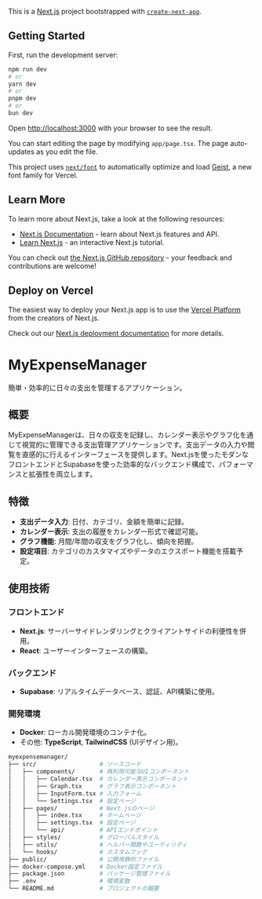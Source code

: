 This is a [Next.js](https://nextjs.org) project bootstrapped with [`create-next-app`](https://nextjs.org/docs/app/api-reference/cli/create-next-app).

## Getting Started

First, run the development server:

```bash
npm run dev
# or
yarn dev
# or
pnpm dev
# or
bun dev
```

Open [http://localhost:3000](http://localhost:3000) with your browser to see the result.

You can start editing the page by modifying `app/page.tsx`. The page auto-updates as you edit the file.

This project uses [`next/font`](https://nextjs.org/docs/app/building-your-application/optimizing/fonts) to automatically optimize and load [Geist](https://vercel.com/font), a new font family for Vercel.

## Learn More

To learn more about Next.js, take a look at the following resources:

- [Next.js Documentation](https://nextjs.org/docs) - learn about Next.js features and API.
- [Learn Next.js](https://nextjs.org/learn) - an interactive Next.js tutorial.

You can check out [the Next.js GitHub repository](https://github.com/vercel/next.js) - your feedback and contributions are welcome!

## Deploy on Vercel

The easiest way to deploy your Next.js app is to use the [Vercel Platform](https://vercel.com/new?utm_medium=default-template&filter=next.js&utm_source=create-next-app&utm_campaign=create-next-app-readme) from the creators of Next.js.

Check out our [Next.js deployment documentation](https://nextjs.org/docs/app/building-your-application/deploying) for more details.


# MyExpenseManager

簡単・効率的に日々の支出を管理するアプリケーション。

## 概要

MyExpenseManagerは、日々の収支を記録し、カレンダー表示やグラフ化を通じて視覚的に管理できる支出管理アプリケーションです。支出データの入力や閲覧を直感的に行えるインターフェースを提供します。Next.jsを使ったモダンなフロントエンドとSupabaseを使った効率的なバックエンド構成で、パフォーマンスと拡張性を両立します。

## 特徴

- **支出データ入力**: 日付、カテゴリ、金額を簡単に記録。
- **カレンダー表示**: 支出の履歴をカレンダー形式で確認可能。
- **グラフ機能**: 月間/年間の収支をグラフ化し、傾向を把握。
- **設定項目**: カテゴリのカスタマイズやデータのエクスポート機能を搭載予定。

## 使用技術

### フロントエンド
- **Next.js**: サーバーサイドレンダリングとクライアントサイドの利便性を併用。
- **React**: ユーザーインターフェースの構築。

### バックエンド
- **Supabase**: リアルタイムデータベース、認証、API構築に使用。

### 開発環境
- **Docker**: ローカル開発環境のコンテナ化。
- その他: **TypeScript**, **TailwindCSS** (UIデザイン用)。


```bash
myexpensemanager/
├── src/                  # ソースコード
│   ├── components/       # 再利用可能なUIコンポーネント
│   │   ├── Calendar.tsx  # カレンダー表示コンポーネント
│   │   ├── Graph.tsx     # グラフ表示コンポーネント
│   │   ├── InputForm.tsx # 入力フォーム
│   │   └── Settings.tsx  # 設定ページ
│   ├── pages/            # Next.jsのページ
│   │   ├── index.tsx     # ホームページ
│   │   ├── settings.tsx  # 設定ページ
│   │   └── api/          # APIエンドポイント
│   ├── styles/           # グローバルスタイル
│   ├── utils/            # ヘルパー関数やユーティリティ
│   └── hooks/            # カスタムフック
├── public/               # 公開用静的ファイル
├── docker-compose.yml    # Docker設定ファイル
├── package.json          # パッケージ管理ファイル
├── .env                  # 環境変数
└── README.md             # プロジェクトの概要
